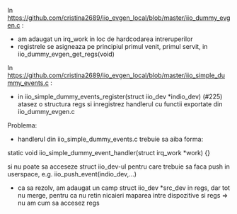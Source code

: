 In https://github.com/cristina2689/iio_evgen_local/blob/master/iio_dummy_evgen.c :

* am adaugat un irq_work in loc de hardcodarea intreruperilor
* registrele se asigneaza pe principiul primul venit, primul servit, in iio_dummy_evgen_get_regs(void)

In https://github.com/cristina2689/iio_evgen_local/blob/master/iio_simple_dummy_events.c :

* in iio_simple_dummy_events_register(struct iio_dev *indio_dev) (#225) atasez o structura regs si inregistrez handlerul cu functii exportate din iio_dummy_evgen.c

Problema:
* handlerul din iio_simple_dummy_events.c trebuie sa aiba forma:

static void iio_simple_dummy_event_handler(struct irq_work *work) {}

si nu poate sa acceseze struct iio_dev-ul pentru care trebuie sa faca push in userspace, e.g. iio_push_event(indio_dev,...)
* ca sa rezolv, am adaugat un camp struct iio_dev *src_dev  in regs, dar tot nu merge, pentru ca nu retin nicaieri maparea intre dispozitive si regs => nu am cum sa accesez regs
